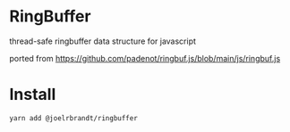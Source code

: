 # RingBuffer

thread-safe ringbuffer data structure for javascript

ported from https://github.com/padenot/ringbuf.js/blob/main/js/ringbuf.js

# Install

```
yarn add @joelrbrandt/ringbuffer
```
